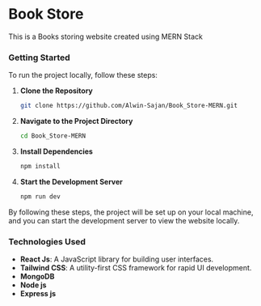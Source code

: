 # Book Store

This is a Books storing website created using MERN Stack

### Getting Started
To run the project locally, follow these steps:

1. **Clone the Repository**
    ```sh
    git clone https://github.com/Alwin-Sajan/Book_Store-MERN.git
    ```

2. **Navigate to the Project Directory**
    ```sh
    cd Book_Store-MERN
    ```

3. **Install Dependencies**
    ```sh
    npm install
    ```

4. **Start the Development Server**
    ```sh
    npm run dev
    ```



By following these steps, the project will be set up on your local machine, and you can start the development server to view the website locally.

### Technologies Used
- **React Js**: A JavaScript library for building user interfaces.
- **Tailwind CSS**: A utility-first CSS framework for rapid UI development.
- **MongoDB**
- **Node js**
- **Express js**
